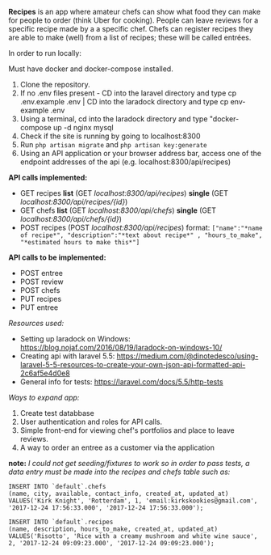 **Recipes** is an app where amateur chefs can show what food they can make for people to order (think Uber for cooking). People can leave reviews for
a specific recipe made by a a specific chef. Chefs can register recipes they are able to make (well) from a list of recipes; these will be called entrées.

In order to run locally:

Must have docker and docker-compose installed.

1. Clone the repository.
2. If no .env files present - CD into the laravel directory and type cp .env.example .env | CD into the laradock directory and type cp env-example .env
3. Using a terminal, cd into the laradock directory and type "docker-compose up -d nginx mysql
4. Check if the site is running by going to localhost:8300
5. Run ```php artisan migrate``` and ```php artisan key:generate```
6. Using an API application or your browser address bar, access one of the endpoint addresses of the api (e.g. localhost:8300/api/recipes)



**API calls implemented:**
- GET recipes  **list** (GET *localhost:8300/api/recipes*)  **single** (GET *localhost:8300/api/recipes/{id}*)
- GET chefs    **list** (GET *localhost:8300/api/chefs*)    **single** (GET *localhost:8300/api/chefs/{id}*)
- POST recipes (POST *localhost:8300/api/recipes*) format: ```["name":"*name of recipe*", "description":"*text about recipe*" , "hours_to_make", "*estimated hours to make this*"]```

**API calls to be implemented:**
- POST entree
- POST review
- POST chefs
- PUT recipes
- PUT entree

*Resources used:*

- Setting up laradock on Windows: https://blog.nojaf.com/2016/08/19/laradock-on-windows-10/
- Creating api with laravel 5.5:  https://medium.com/@dinotedesco/using-laravel-5-5-resources-to-create-your-own-json-api-formatted-api-2c6af5e4d0e8
- General info for tests:         https://laravel.com/docs/5.5/http-tests


*Ways to expand app:*
1. Create test databbase
2. User authentication and roles for API calls.
3. Simple front-end for viewing chef's portfolios and place to leave reviews.
4. A way to order an entree as a customer via the application


**note:** *I could not get seeding/fixtures to work so in order to pass tests, a data entry must be made into the recipes and chefs table such as:*
```
INSERT INTO `default`.chefs
(name, city, available, contact_info, created_at, updated_at)
VALUES('Kirk Knight', 'Rotterdam', 1, 'email:kirkskookies@gmail.com', '2017-12-24 17:56:33.000', '2017-12-24 17:56:33.000');
```
```
INSERT INTO `default`.recipes
(name, description, hours_to_make, created_at, updated_at)
VALUES('Risotto', 'Rice with a creamy mushroom and white wine sauce', 2, '2017-12-24 09:09:23.000', '2017-12-24 09:09:23.000');
```